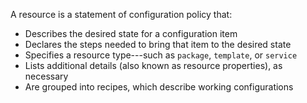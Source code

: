 A resource is a statement of configuration policy that:

- Describes the desired state for a configuration item
- Declares the steps needed to bring that item to the desired state
- Specifies a resource type---such as `package`, `template`, or
    `service`
- Lists additional details (also known as resource properties), as
    necessary
- Are grouped into recipes, which describe working configurations
